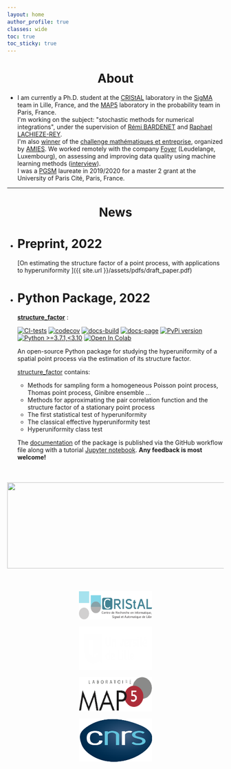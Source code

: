```yaml
---
layout: home
author_profile: true
classes: wide
toc: true
toc_sticky: true
---
```

<center> <h1>About </h1> </center>

* I am currently a Ph.D. student at the [CRIStAL](https://www.cristal.univ-lille.fr/) laboratory in the [SigMA](https://www.cristal.univ-lille.fr/?rubrique27&eid=30) team in Lille, France, and the [MAP5](https://map5.mi.parisdescartes.fr/) laboratory in the probability team in Paris, France.\
I'm working on the subject: "stochastic methods for numerical integrations", under the supervision of [Rémi BARDENET](http://rbardenet.github.io/) and  [Raphael LACHIEZE-REY](https://helios2.mi.parisdescartes.fr/~rlachiez/).\
I'm also [winner](https://briques2math.home.blog/2021/10/26/diala-mariem-et-mehdi-evaluation-automatique-de-la-qualite-de-donnees/) of the [challenge mathématiques et entreprise](https://challenge-maths.sciencesconf.org/), organized by [AMIES](https://www.agence-maths-entreprises.fr/public/pages/index.html).
We worked remotely with the company [Foyer](https://www.foyer.lu/en/homepage) (Leudelange, Luxembourg), on assessing and improving data quality using machine learning methods ([interview](https://youtu.be/3IV06PqZ85s?t=403)).\
I was a [PGSM](https://applications.sciencesmaths-paris.fr/fr/les-laureats-du-programme-pgsm-master-850.htm#:~:text=France-,HAWAT,-Diala) laureate in 2019/2020 for a master 2 grant at the University of Paris Cité, Paris, France.

------------------------------

<center> <h1>News </h1> </center>

* # Preprint, 2022

    [On estimating the structure factor of a point process, with applications to hyperuniformity ]({{ site.url }}/assets/pdfs/draft_paper.pdf)

* # Python Package, 2022

    **[structure_factor](https://github.com/For-a-few-DPPs-more/structure-factor)** :

    [![CI-tests](https://github.com/For-a-few-DPPs-more/structure-factor/actions/workflows/ci.yml/badge.svg)](https://github.com/For-a-few-DPPs-more/structure-factor/actions/workflows/ci.yml)
    [![codecov](https://codecov.io/gh/For-a-few-DPPs-more/structure-factor/branch/main/graph/badge.svg?token=FUDADJLO2W)](https://codecov.io/gh/For-a-few-DPPs-more/structure-factor)
    [![docs-build](https://github.com/For-a-few-DPPs-more/structure-factor/actions/workflows/docs.yml/badge.svg)](https://github.com/For-a-few-DPPs-more/structure-factor/actions/workflows/docs.yml)
    [![docs-page](https://img.shields.io/badge/docs-latest-blue)](https://for-a-few-dpps-more.github.io/structure-factor/)
    [![PyPi version](https://badgen.net/pypi/v/structure-factor/)](https://pypi.org/project/structure-factor/)
    [![Python >=3.7.1,<3.10](https://img.shields.io/badge/python->=3.7.1,<3.10-blue.svg)](https://www.python.org/downloads/release/python-371/)
    [![Open In Colab](https://colab.research.google.com/assets/colab-badge.svg)](./notebooks)

  An open-source Python package for studying the hyperuniformity of a spatial point process via the estimation of its structure factor.

  [structure_factor](https://github.com/For-a-few-DPPs-more/structure-factor) contains:

  * Methods for sampling form a homogeneous Poisson point process, Thomas point process, Ginibre ensemble ...
  * Methods for approximating the pair correlation function and the structure factor of a stationary point process
  * The first statistical test of hyperuniformity
  * The classical effective hyperuniformity test
  * Hyperuniformity class test

  The [documentation]((https://for-a-few-dpps-more.github.io/structure-factor/)) of the package is published via the GitHub workflow file along with a tutorial [Jupyter notebook](https://github.com/For-a-few-DPPs-more/structure-factor/blob/main/notebooks/tutorial_structure_factor.ipynb).
  **Any feedback is most welcome!**

<div align="middle" style="margin-top: 50px">
  <img src="{{ site.url }}{{ site.baseurl }}/assets/images/si_ginibre.png" alt="" style="width:770px;height:200px;">
</div>

<div align="middle" style="margin-top: 50px">

  <a href="https://www.cristal.univ-lille.fr/en"><img class='logo' alt="logo_cristal" src="assets/images/logo_cristal.png" align="bottom" style="width:170px;height:65px;"></a>

  <a href="https://www.univ-lille.fr/home/"> <img class='logo' alt="logo_ulcille2" src="assets/images/logo_ulille2.png" align="bottom" style="width:170px;height:100px;"></a>

  <a href="https://map5.mi.parisdescartes.fr/"> <img class='logo' alt="logo_alpha3" src="assets/images/logo_alpha3.png" align="bottom" style="width:170px;height:80px;"></a>

   <a href="https://u-paris.fr/en/"> <img class='logo' alt="logo_aparis" src="assets/images/logo_cnrs.png" align="bottom" style="width:170px;height:100px;"></a>

</div>
